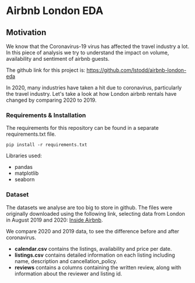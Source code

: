 # Airbnb London EDA

## Motivation
We know that the Coronavirus-19 virus has affected the travel industry a lot. In this 
piece of analysis we try to understand the impact on volume, availability and sentiment of 
airbnb guests. 

The github link for this project is: https://github.com/lstodd/airbnb-london-eda

In 2020, many industries have taken a hit due to coronavirus, particularly the travel industry. 
Let's take a look at how London airbnb rentals have changed by comparing 2020 to 2019.


### Requirements & Installation

The requirements for this repository can be found in a separate requirements.txt file. 

```pip install -r requirements.txt```

Libraries used:
* pandas
* matplotlib
* seaborn

### Dataset

The datasets we analyse are too big to store in github. The files were originally downloaded using the 
following link, selecting data from London in August 2019 and 2020: [Inside Airbnb](http://insideairbnb.com/get-the-data.html).

We compare 2020 and 2019 data, to see the difference before and after coronavirus. 

* **calendar.csv** contains the listings, availability and price per date.
* **listings.csv** contains detailed information on each listing including name, description and cancellation_policy.
* **reviews** contains a columns containing the written review, along with information about the reviewer and listing id.
